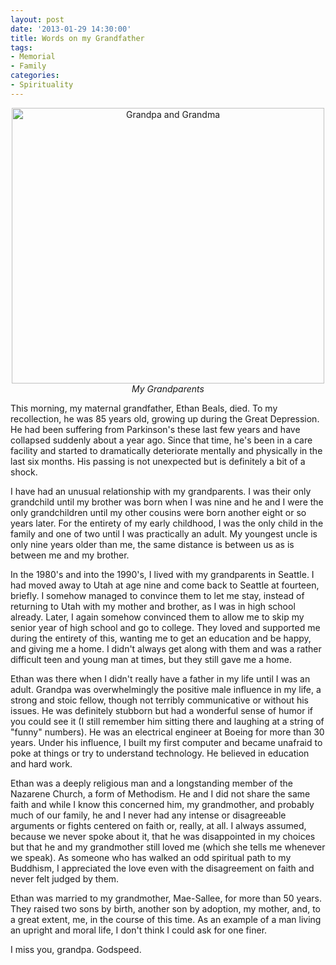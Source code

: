 ```yaml
--- 
layout: post
date: '2013-01-29 14:30:00'
title: Words on my Grandfather
tags: 
- Memorial
- Family
categories:
- Spirituality
---
```


<p style="text-align:center"><a href="http://www.flickr.com/photos/albill/102495536/" title="Grandpa and Grandma"><img src="http://farm1.staticflickr.com/26/102495536_44fef8a771.jpg" width="500" height="441" alt="Grandpa and Grandma"></a><br><em>My Grandparents</em></p>

This morning, my maternal grandfather, Ethan Beals, died. To my recollection, he was 85 years old, growing up during the Great Depression. He had been suffering from Parkinson's these last few years and have collapsed suddenly about a year ago. Since that time, he's been in a care facility and started to dramatically deteriorate mentally and physically in the last six months. His passing is not unexpected but is definitely a bit of a shock.

I have had an unusual relationship with my grandparents. I was their only grandchild until my brother was born when I was nine and he and I were the only grandchildren until my other cousins were born another eight or so years later. For the entirety of my early childhood, I was the only child in the family and one of two until I was practically an adult. My youngest uncle is only nine years older than me, the same distance is between us as is between me and my brother. 

In the 1980's and into the 1990's, I lived with my grandparents in Seattle. I had moved away to Utah at age nine and come back to Seattle at fourteen, briefly. I somehow managed to convince them to let me stay, instead of returning to Utah with my mother and brother, as I was in high school already. Later, I again somehow convinced them to allow me to skip my senior year of high school and go to college. They loved and supported me during the entirety of this, wanting me to get an education and be happy, and giving me a home. I didn't always get along with them and was a rather difficult teen and young man at times, but they still gave me a home.

Ethan was there when I didn't really have a father in my life until I was an adult. Grandpa was overwhelmingly the positive male influence in my life, a strong and stoic fellow, though not terribly communicative or without his issues. He was definitely stubborn but had a wonderful sense of humor if you could see it (I still remember him sitting there and laughing at a string of "funny" numbers). He was an electrical engineer at Boeing for more than 30 years. Under his influence, I built my first computer and became unafraid to poke at things or try to understand technology. He believed in education and hard work.

Ethan was a deeply religious man and a longstanding member of the Nazarene Church, a form of Methodism. He and I did not share the same faith and while I know this concerned him, my grandmother, and probably much of our family, he and I never had any intense or disagreeable arguments or fights centered on faith or, really, at all. I always assumed, because we never spoke about it, that he was disappointed in my choices but that he and my grandmother still loved me (which she tells me whenever we speak). As someone who has walked an odd spiritual path to my Buddhism, I appreciated the love even with the disagreement on faith and never felt judged by them.

Ethan was married to my grandmother, Mae-Sallee, for more than 50 years. They raised two sons by birth, another son by adoption, my mother, and, to a great extent, me, in the course of this time. As an example of a man living an upright and moral life, I don't think I could ask for one finer. 

I miss you, grandpa. Godspeed.